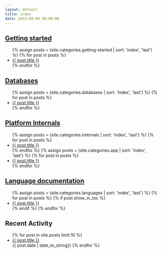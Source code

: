 ```yaml
---
layout: default
title: index
date: 2015-09-09 00:00:00
---
```


<div class='row'>
  <div class='col-xs-12 col-sm-6'>
    <div class='well'>
      <h2>
        <a href='{% post_url /getting-started/2015-06-02-first-steps %}'>Getting started</a>
      </h2>
      <ul class='list-unstyled'>
      {% assign posts = (site.categories.getting-started | sort: 'index', 'last') %}
      {% for post in posts %}
        <li>
          <a href="{{ post.url }}">{{ post.title }}</a>
        </li>
      {% endfor %}
      </ul>
    </div>
  </div>
  <div class='col-xs-12 col-sm-6'>
    <div class='well'>
      <h2>
        <a href='{% post_url /databases/2014-11-24-intro-databases %}'>Databases</a>
      </h2>
      <ul class='list-unstyled'>
      {% assign posts = (site.categories.databases | sort: 'index', 'last') %}
      {% for post in posts %}
        <li>
          <a href="{{ post.url }}">{{ post.title }}</a>
        </li>
      {% endfor %}
      </ul>
    </div>
  </div>
</div>
<div class='row'>
  <div class='col-xs-12 col-sm-6'>
    <div class='well'>
      <h2>
        <a href='{% post_url /internals/2015-03-22-intro-internals %}'>Platform Internals</a>
      </h2>
      <ul class='list-unstyled'>
      {% assign posts = (site.categories.internals | sort: 'index', 'last') %}
      {% for post in posts %}
        <li>
          <a href="{{ post.url }}">{{ post.title }}</a>
        </li>
      {% endfor %}
      {% assign posts = (site.categories.app | sort: 'index', 'last') %}
      {% for post in posts %}
        <li>
          <a href="{{ post.url }}">{{ post.title }}</a>
        </li>
      {% endfor %}
      </ul>
    </div>
  </div>
  <div class='col-xs-12 col-sm-6'>
    <div class='well'>
      <h2>
        <a href='{% post_url /languages/2014-09-23-intro-languages %}'>Language documentation</a>
      </h2>
      <ul class='list-unstyled'>
      {% assign posts = (site.categories.languages | sort: 'index', 'last') %}
      {% for post in posts %}
        {% if post.show_in_toc %}
        <li>
          <a href="{{ post.url }}">{{ post.title }}</a>
        </li>
        {% endif %}
      {% endfor %}
      </ul>
    </div>
  </div>
</div>
<div class='row'>
  <div class='col-xs-12 col-sm-6'>
    <div class='well'>
      <h2>Recent Activity</h2>
      <ul class='list-unstyled'>
      {% for post in site.posts limit:10 %}
        <li>
          <a href="{{ post.url }}">{{ post.title }}</a>
        </li>
        <span class="last-article-date pull-right">
          {{ post.date | date_to_string}}
        </span>
      {% endfor %}
      </ul>
    </div>
  </div>
</div>
